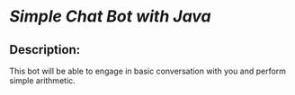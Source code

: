 # *Simple Chat Bot with Java*

## Description:

<p>This bot will be able to engage in basic conversation with you and perform simple arithmetic.</p>
